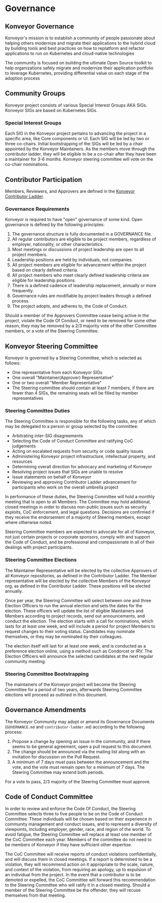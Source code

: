 # Governance 


## Konveyor Governance

Konveyor's mission is to establish a community of people passionate about helping others modernize and migrate their applications to the hybrid cloud by building tools and best practices on how to replatform and refactor applications to run on Kubernetes and cloud-native technologies

The community is focused on building the ultimate Open Source toolkit to help organizations safely migrate and modernize their application portfolio to leverage Kubernetes, providing differential value on each stage of the adoption process


## Community Groups

Konveyor project consists of various Special Interest Groups AKA SIGs. Konveyor SIGs are based on Kubernetes SIGs. 

### Special Interest Groups

Each SIG in the Konveyor project pertains to advancing the project in a specific area, like Core components or UI. Each SIG will be led by two or three co-chairs. Initial bootstrapping of the SIGs will be led by a chair appointed by the Konveyor Maintainers. As the members move through the contributor ladder, they will be eligible to be a co-chair after they have been a maintainer for 3-6 months. Konveyor steering committee will vote on the co-chair nominations.  

## Contributor Participation

Members, Reviewers, and Approvers are defined in the [Konveyor Contributor Ladder](https://github.com/konveyor/community/blob/main/contributor_ladder.md).  

### Governance Requirements

Konveyor is required to have "open" governance of some kind.  Open governance is defined by the following principles:

1. The governance structure is fully documented in a GOVERNANCE file.
2. All regular contributors are eligible to be project members, regardless of employer, nationality, or other characteristics.
3. Most meetings or discussions of project leadership are open to all project members.
4. Leadership positions are held by individuals, not companies.
5. All project members are eligible for advancement within the project based on clearly defined criteria.
6. All project members who meet clearly defined leadership criteria are eligible for leadership positions.
7. There is a defined cadence of leadership replacement, annually or more frequently.
8. Governance rules are modifiable by project leaders through a defined process.
9. The project adopts, and adheres to, the Code of Conduct.


Should a member of the Approvers Committee cease being active in the project, violate the Code Of Conduct, or need to be removed for some other reason, they may be removed by a 2/3 majority vote of the other Committee members, or a vote of the Steering Committee.

## Konveyor Steering Committee

Konveyor is governed by a Steering Committee, which is selected as follows:

* One representative from each Konveyor SIGs
* One overall "Maintainer(Approver) Representative"
* One or two overall "Member Representative"
* The Steering committee should contain at least 7 members, if there are fewer than 4 SIGs, the remaining seats will be filled by member representatives

### Steering Committee Duties

The Steering Committee is responsible for the following tasks, any of which may be delegated to a person or group selected by the committee:


* Arbitrating inter-SIG disagreements
* Selecting the Code of Conduct Committee and ratifying CoC judgements
* Acting on escalated requests from security or code quality issues
* Administering Konveyor project infrastructure, intellectual property, and resources
* Determining overall direction for advocacy and marketing of Konveyor
* Resolving project issues that SIGs are unable to resolve
* Issue statements on behalf of Konveyor
* Reviewing and approving Contributor Ladder advancement for participants who work on the overall umbrella project

In performance of these duties, the Steering Committee will hold a monthly meeting that is open to all Members.  The Committee may hold additional, closed meetings in order to discuss non-public issues such as security exploits, CoC enforcement, and legal questions.  Decisions are confirmed if they receive the endorsement of a majority of Steering members, except where otherwise noted.

Steering Committee members are expected to advocate for all of Konveyor, not just certain projects or corporate sponsors, comply with and support the Code of Conduct, and be professional and compassionate in all of their dealings with project participants.

### Steering Committee Elections

The Maintainer Representative will be elected by the collective Approvers of all Konveyor repositories, as defined in the Contributor Ladder.  The Member representative will be elected by the collective Members of the Konveyor org, as defined in the Contributor Ladder.  These positions will be elected annually.

Once per year, the Steering Committee will select between one and three Election Officers to run the annual election and sets the dates for the election.  These officers will update the list of eligible Maintainers and Members according to project records, send out announcements, and conduct the election.  The election starts with a call for nominations, which lasts for at least one week, and will include a period for project Members to request changes to their voting status. Candidates may nominate themselves, or they may be nominated by their colleagues. 

The election itself will last for at least one week, and is conducted as a preference election online, using a method such as Condorcet or IRV.  The Election Officers will announce the selected candidates at the next regular community meeting.

### Steering Committee Bootstrapping

The maintainers of the Konveyor project will become the Steering Committee for a period of two years, afterwards Steering Committee elections will proceed as outlined in this
document. 

## Governance Amendments

The Konveyor Community may adopt or amend its Governance
Documents (`GOVERNANCE.md` and `contributor-ladder.md`) according to
the following process:

1. Propose a change by opening an issue in the community, and if there
   seems to be general agreement, open a pull request to this document.
2. The change should be announced via the mailing list along with an invitation for discussion on the Pull Request.
3. A minimum of 7 days must pass between the announcement and the vote,
   and the vote must remain open for a minimum of 7 days. The Steering
   Committee may extend both periods.

For a vote to pass, 2/3 majority of the Steering Committee must approve.


## Code of Conduct Committee

In order to review and enforce the Code Of Conduct, the Steering Committee selects three to five people to be on the Code of Conduct Committee.  These individuals will be chosen based on their experience in community management and conduct issues, and to represent a diversity of viewpoints, including employer, gender, race, and region of the world.  To avoid fatigue, the Steering Committee will replace at least one member of the CoC Committee each year.  Members of the committee do not need to be members of Konveyor if they have sufficient other expertise.

The CoC Committee will receive reports of conduct violations confidentially, and will discuss them in closed meetings.  If a report is determined to be a violation, they will recommend action on it appropriate to the scale, nature, and context of the violation, from requiring an apology, up to expulsion of an individual from the project.  In the event that a contributor is to be demoted or expelled, the CoC Committee will forward this recommendation to the Steering Committee who will ratify it in a closed meeting.  Should a member of the Steering Committee be the offender, they will recuse themselves from that meeting.
